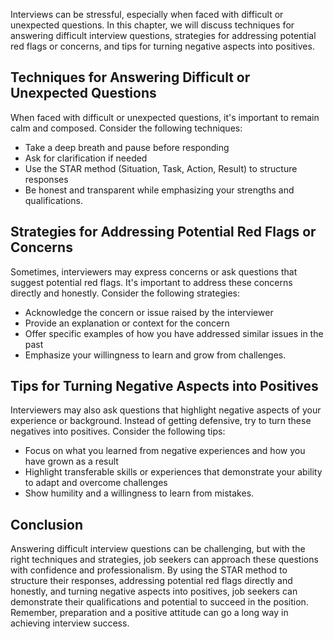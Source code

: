 
Interviews can be stressful, especially when faced with difficult or unexpected questions. In this chapter, we will discuss techniques for answering difficult interview questions, strategies for addressing potential red flags or concerns, and tips for turning negative aspects into positives.

Techniques for Answering Difficult or Unexpected Questions
----------------------------------------------------------

When faced with difficult or unexpected questions, it's important to remain calm and composed. Consider the following techniques:

* Take a deep breath and pause before responding
* Ask for clarification if needed
* Use the STAR method (Situation, Task, Action, Result) to structure responses
* Be honest and transparent while emphasizing your strengths and qualifications.

Strategies for Addressing Potential Red Flags or Concerns
---------------------------------------------------------

Sometimes, interviewers may express concerns or ask questions that suggest potential red flags. It's important to address these concerns directly and honestly. Consider the following strategies:

* Acknowledge the concern or issue raised by the interviewer
* Provide an explanation or context for the concern
* Offer specific examples of how you have addressed similar issues in the past
* Emphasize your willingness to learn and grow from challenges.

Tips for Turning Negative Aspects into Positives
------------------------------------------------

Interviewers may also ask questions that highlight negative aspects of your experience or background. Instead of getting defensive, try to turn these negatives into positives. Consider the following tips:

* Focus on what you learned from negative experiences and how you have grown as a result
* Highlight transferable skills or experiences that demonstrate your ability to adapt and overcome challenges
* Show humility and a willingness to learn from mistakes.

Conclusion
----------

Answering difficult interview questions can be challenging, but with the right techniques and strategies, job seekers can approach these questions with confidence and professionalism. By using the STAR method to structure their responses, addressing potential red flags directly and honestly, and turning negative aspects into positives, job seekers can demonstrate their qualifications and potential to succeed in the position. Remember, preparation and a positive attitude can go a long way in achieving interview success.
